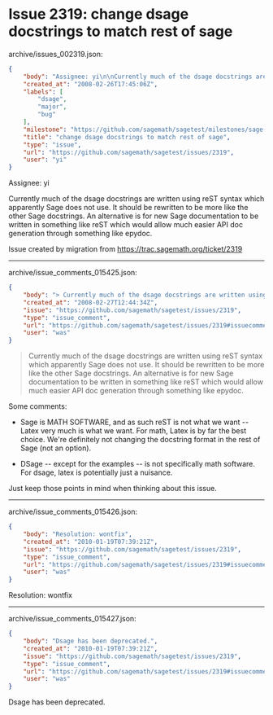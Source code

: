 # Issue 2319: change dsage docstrings to match rest of sage

archive/issues_002319.json:
```json
{
    "body": "Assignee: yi\n\nCurrently much of the dsage docstrings are written using reST syntax which apparently Sage does not use. It should be rewritten to be more like the other Sage docstrings. An alternative is for new Sage documentation to be written in something like reST which would allow much easier API doc generation through something like epydoc.\n\nIssue created by migration from https://trac.sagemath.org/ticket/2319\n\n",
    "created_at": "2008-02-26T17:45:06Z",
    "labels": [
        "dsage",
        "major",
        "bug"
    ],
    "milestone": "https://github.com/sagemath/sagetest/milestones/sage-duplicate/invalid/wontfix",
    "title": "change dsage docstrings to match rest of sage",
    "type": "issue",
    "url": "https://github.com/sagemath/sagetest/issues/2319",
    "user": "yi"
}
```
Assignee: yi

Currently much of the dsage docstrings are written using reST syntax which apparently Sage does not use. It should be rewritten to be more like the other Sage docstrings. An alternative is for new Sage documentation to be written in something like reST which would allow much easier API doc generation through something like epydoc.

Issue created by migration from https://trac.sagemath.org/ticket/2319





---

archive/issue_comments_015425.json:
```json
{
    "body": "> Currently much of the dsage docstrings are written using reST syntax \n> which apparently Sage does not use. It should be rewritten to be more \n> like the other Sage docstrings. \n> An alternative is for new Sage\n> documentation to be written in something like reST which would \n> allow much easier API doc generation through something like epydoc.\n\nSome comments:\n\n* Sage is MATH SOFTWARE, and as such reST is not what we want -- Latex very much is what we want.  For math, Latex is by far the best choice.  We're definitely not changing the docstring format in the rest of Sage (not an option). \n\n* DSage -- except for the examples -- is not specifically math software.  For dsage, latex is potentially just a nuisance.  \n\nJust keep those points in mind when thinking about this issue.",
    "created_at": "2008-02-27T12:44:34Z",
    "issue": "https://github.com/sagemath/sagetest/issues/2319",
    "type": "issue_comment",
    "url": "https://github.com/sagemath/sagetest/issues/2319#issuecomment-15425",
    "user": "was"
}
```

> Currently much of the dsage docstrings are written using reST syntax 
> which apparently Sage does not use. It should be rewritten to be more 
> like the other Sage docstrings. 
> An alternative is for new Sage
> documentation to be written in something like reST which would 
> allow much easier API doc generation through something like epydoc.

Some comments:

* Sage is MATH SOFTWARE, and as such reST is not what we want -- Latex very much is what we want.  For math, Latex is by far the best choice.  We're definitely not changing the docstring format in the rest of Sage (not an option). 

* DSage -- except for the examples -- is not specifically math software.  For dsage, latex is potentially just a nuisance.  

Just keep those points in mind when thinking about this issue.



---

archive/issue_comments_015426.json:
```json
{
    "body": "Resolution: wontfix",
    "created_at": "2010-01-19T07:39:21Z",
    "issue": "https://github.com/sagemath/sagetest/issues/2319",
    "type": "issue_comment",
    "url": "https://github.com/sagemath/sagetest/issues/2319#issuecomment-15426",
    "user": "was"
}
```

Resolution: wontfix



---

archive/issue_comments_015427.json:
```json
{
    "body": "Dsage has been deprecated.",
    "created_at": "2010-01-19T07:39:21Z",
    "issue": "https://github.com/sagemath/sagetest/issues/2319",
    "type": "issue_comment",
    "url": "https://github.com/sagemath/sagetest/issues/2319#issuecomment-15427",
    "user": "was"
}
```

Dsage has been deprecated.
